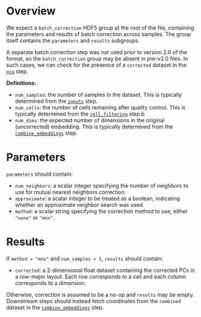 # Overview

We expect a `batch_correction` HDF5 group at the root of the file, containing the parameters and results of batch correction across samples.
The group itself contains the `parameters` and `results` subgroups.

A separate batch correction step was not used prior to version 2.0 of the format, so the `batch_correction` group may be absent in pre-v2.0 files.
In such cases, we can check for the presence of a `corrected` dataset in the [`pca`](../pca/v1_1.md) step.

**Definitions:**

- `num_samples`: the number of samples in the dataset.
  This is typically determined from the [`inputs`](../inputs/v2_1.md) step.
- `num_cells`: the number of cells remaining after quality control.
  This is typically determined from the [`cell_filtering`](../cell_filtering/v2_1.md) step.b
- `num_dims`: the expected number of dimensions in the original (uncorrected) embedding.
  This is typically determined from the [`combine_embeddings`](../combine_embeddings/v2_1.md) step.

# Parameters

`parameters` should contain:

- `num_neighbors`: a scalar integer specifying the number of neighbors to use for mutual nearest neighbors correction.
- `approximate`: a scalar integer to be treated as a boolean, indicating whether an approximate neighbor search was used.
- `method`: a scalar string specifying the correction method to use, either `"none"` or `"mnn"`.

# Results

If `method = "mnn"` and `num_samples > 1`, `results` should contain:

- `corrected`: a 2-dimensional float dataset containing the corrected PCs in a row-major layout.
  Each row corresponds to a cell and each column corresponds to a dimension.

Otherwise, correction is assumed to be a no-op and `results` may be empty.
Downstream steps should instead fetch coordinates from the `combined` dataset in the [`combine_embeddings`](../combine_embeddings/v2_0.md) step.
